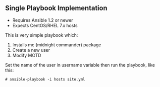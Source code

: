 ## Single Playbook Implementation

- Requires Ansible 1.2 or newer
- Expects CentOS/RHEL 7.x hosts

This is very simple playbook which:
1. Installs mc (midnight commander) package
2. Create a new user
3. Modify MOTD

Set the name of the user in username variable then run the playbook, like this:

	# ansible-playbook -i hosts site.yml
